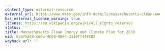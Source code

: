 ```yaml
---
content_type: external-resource
external_url: https://www.mass.gov/info-details/massachusetts-clean-energy-and-climate-plan-for-2030#interim-clean-energy-and-climate-report-for-2030-
has_external_license_warning: true
license: https://en.wikipedia.org/wiki/All_rights_reserved
status: ''
title: Massachusetts Clean Energy and Climate Plan for 2030
uid: 82a75a48-c66b-4668-90e4-3119ff448882
wayback_url: ''
---
```

